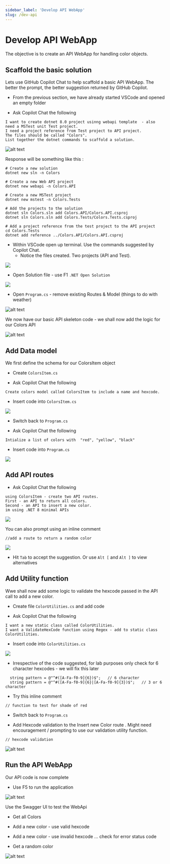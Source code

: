 ```yaml
---
sidebar_label: 'Develop API WebApp'
slug: /dev-api
---
```


# Develop API WebApp 

The objective is to create an API WebApp for handling color objects.


## Scaffold the basic solution

Lets use GitHub Copilot Chat to help scaffold a basic API WebApp.  The better the prompt, the better suggestion returned by GitHub Copilot.

- From the previous section, we have already started VSCode and opened an empty folder

- Ask Copilot Chat the following

``` 
I want to create dotnet 8.0 project usinng webapi template  - also need a MSTest unit Test project.
I need a project reference from Test project to API project.
The files should be called "Colors".  
List together the dotnet commands to scaffold a solution. 
```

![alt text](images/devapi1.png)

Response will be something like this :

```
# Create a new solution
dotnet new sln -n Colors

# Create a new Web API project
dotnet new webapi -n Colors.API

# Create a new MSTest project
dotnet new mstest -n Colors.Tests

# Add the projects to the solution
dotnet sln Colors.sln add Colors.API/Colors.API.csproj
dotnet sln Colors.sln add Colors.Tests/Colors.Tests.csproj

# Add a project reference from the test project to the API project
cd Colors.Tests
dotnet add reference ../Colors.API/Colors.API.csproj

```

- Within VSCode open up terminal.  Use the commands suggested by Copilot Chat.
  - Notice the files created. Two projects (API and Test).

![](images/devapi2.png)

- Open Solution file - use F1 `.NET Open Solution`

![](images/devapi3.png)

- Open `Program.cs` - remove existing Routes & Model (things to do with weather)

![alt text](images/devapi4.png)

We now have our basic API skeleton code - we shall now add the logic for our Colors API

![alt text](images/devapi5.png)


## Add Data model

We first define the schema for our ColorsItem object

- Create `ColorsItem.cs`  

- Ask Copilot Chat the following

```
Create colors model called ColorsItem to include a name and hexcode.
```

- Insert code into `ColorsItem.cs`

![](images/devapi6.png)


- Switch back to `Program.cs`  

- Ask Copilot Chat the following

```
Intialize a list of colors with  "red", "yellow", "black" 
```

- Insert code into `Program.cs`

![](images/devapi7.png)


## Add API routes 

- Ask Copilot Chat the following

```
using ColorsItem - create two API routes.
First - an API to return all colors.   
Second - an API to insert a new color.
im using .NET 8 minimal APIs
```

![](images/devapi8.png)

You can also prompt using an inline comment

```
//add a route to return a random color
```

![](images/devapi9.png)

- Hit `Tab` to accept the suggestion.  Or use `Alt [` and `Alt ]` to view alternatives


## Add Utility function 

Wwe shall now add some logic to validate the hexcode passed in the API call to add a new color.

- Create file `ColorUtilities.cs` and add code 

- Ask Copilot Chat the following

```
I want a new static class called ColorUtilities.
I want a ValidateHexCode function using Regex - add to static class  ColorUtilities.
```

- Insert code into `ColorUtilities.cs` 

![](images/devapi10.png) 

- Irrespective of the code suggested, for lab purposes only check for 6 character hexcodes - we will fix this later 

```
  string pattern = @"^#([A-Fa-f0-9]{6})$";   // 6 character 
  string pattern = @"^#([A-Fa-f0-9]{6}|[A-Fa-f0-9]{3})$";   // 3 or 6 character 
```

- Try this inline comment 

```
// function to test for shade of red
```

- Switch back to  `Program.cs` 

- Add Hexcode validation to the Insert new Color route .  Might need encouragement / prompting to use our validation utility function.

```
// hexcode validation
```

![alt text](images/devapi11.png)


## Run the API WebApp

Our API code is now complete

- Use F5 to run the application 

![alt text](images/run1.png)

Use the Swagger UI to test the WebApi

- Get all Colors

- Add a new color - use valid hexcode

- Add a new color - use invalid hexcode ... check for error status code

- Get a random color 

![alt text](images/run2.png)

